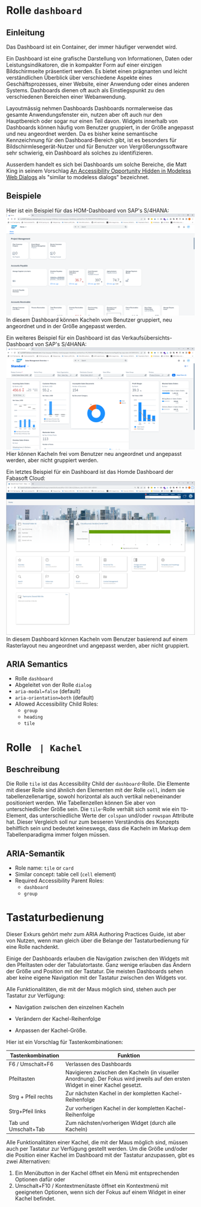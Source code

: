 # Rolle `dashboard`

## Einleitung

Das Dashboard ist ein Container, der immer häufiger verwendet wird.

Ein Dashboard ist eine grafische Darstellung von Informationen, Daten oder Leistungsindikatoren, die in kompakter Form auf einer einzigen Bildschirmseite präsentiert werden. Es bietet einen prägnanten und leicht verständlichen Überblick über verschiedene Aspekte eines Geschäftsprozesses, einer Website, einer Anwendung oder eines anderen Systems. Dashboards dienen oft auch als Einstiegspunkt zu den verschiedenen Bereichen einer Webanwendung.

Layoutmässig nehmen Dashboards  Dashboards normalerweise das gesamte Anwendungsfenster ein, nutzen aber oft auch nur den Hauptbereich oder sogar nur einen Teil davon. Widgets innerhalb von Dashboards können häufig vom Benutzer gruppiert, in der Größe angepasst und neu angeordnet werden. Da es bisher keine semantische Kennzeichnung für den Dashboard-Bereich gibt, ist es besonders für Bildschirmlesegerät-Nutzer und für Benutzer von Vergrößerungssoftware sehr schwierig, ein Dashboard als solches zu identifizieren.

Ausserdem handelt es sich bei Dashboards um solche Bereiche, die Matt King in seinem Vorschlag [An Accessibility Opportunity Hidden in Modeless Web Dialogs]( https://gist.github.com/mcking65/11882ebbe2889964c62ab5a16ab528c3) als 
"similar to modeless dialogs" bezeichnet. 

## Beispiele

Hier ist ein Beispiel für das HOM-Dashboard von SAP's S/4HANA:
![Home dashboard von SAP's S/4HANA](SAP-home-dashboard.png)
In diesem Dashboard können Kacheln vom Benutzer gruppiert, neu angeordnet und in der Größe angepasst werden.

Ein weiteres Beispiel für ein Dashboard ist das Verkaufsübersichts-Dashboard von SAP's S/4HANA:
![Verkaufsübersicht dashboard von SAP's S/4HANA](SAP-sales-overview.png)
Hier können Kacheln frei vom Benutzer neu angeordnet und angepasst werden, aber nicht gruppiert werden.

Ein letztes Beispiel für ein Dashboard ist das Homde Dashboard der Fabasoft Cloud:
![Fabasoft Cloud Home](HomeDashboard.png)
In diesem Dashboard können Kacheln vom Benutzer basierend auf einem Rasterlayout neu angeordnet und angepasst werden, aber nicht gruppiert.

## ARIA Semantics

- Rolle `dashboard`
- Abgeleitet von der Rolle `dialog`
- `aria-modal=false` (default)
- `aria-orientation=both` (default)
- Allowed Accessibility Child Roles:
   - `group`
   - `heading`
   - `tile`
# Rolle ` | Kachel`

## Beschreibung

Die Rolle `tile` ist das Accessibility Child der `dashboard`-Rolle. Die Elemente mit dieser Rolle sind ähnlich den Elementen mit der Rolle `cell`, indem sie tabellenzellenartige, sowohl horizontal als auch vertikal nebeneinander positioniert werden. Wie Tabellenzellen können Sie aber von unterschiedlicher Größe sein. Die `tile`-Rolle verhält sich somit wie ein `TD`-Element, das unterschiedliche Werte der `colspan` und/oder `rowspan` Attribute hat. Dieser Vergleich soll nur zum besseren Verständnis des Konzepts behilflich sein und bedeutet keineswegs, dass die Kacheln im Markup dem Tabellenparadigma immer folgen müssen.

## ARIA-Semantik
- Role name: `tile` or `card`
- Similar concept: table cell (`cell` element)
- Required Accessibility Parent Roles: 
   - `dashboard`
   - `group`

# Tastaturbedienung

Dieser Exkurs gehört mehr zum ARIA Authoring Practices Guide, ist aber von Nutzen, wenn man gleich über die Belange der Tastaturbedienung für eine Rolle nachdenkt.

Einige der Dashboards erlauben die Navigation zwischen den Widgets mit den Pfeiltasten oder der Tabulatortaste. Ganz wenige erlauben das Ändern der Größe und Position mit der Tastatur. Die meisten Dashboards sehen aber keine eigene Navigation mit der Tastatur zwischen den Widgets vor.

Alle Funktionalitäten, die mit der Maus möglich sind, stehen auch per Tastatur zur Verfügung:

- Navigation zwischen den einzelnen Kacheln

- Verändern der  Kachel-Reihenfolge

- Anpassen der  Kachel-Größe.

Hier ist ein Vorschlag für Tastenkombinationen:

| Tastenkombination | Funktion |
|------------------|------------------|
| F6 / Umschalt+F6 | Verlassen des Dashboards |
| Pfeiltasten | Navigieren zwischen den  Kacheln (in visueller Anordnung). Der Fokus wird jeweils auf den ersten Widget in einer  Kachel gesetzt. |
| Strg + Pfeil rechts | Zur nächsten Kachel in der kompletten  Kachel-Reihenfolge |
| Strg+Pfeil links | Zur vorherigen Kachel in der kompletten Kachel-Reihenfolge |
| Tab und Umschalt+Tab | Zum nächsten/vorherigen Widget (durch alle Kacheln) |

Alle Funktionalitäten einer Kachel, die mit der Maus möglich sind, müssen auch per Tastatur zur Verfügung gestellt werden. Um die Größe und/oder die Position einer Kachel im Dashboard mit der Tastatur anzupassen, gibt es zwei Alternativen:

1. Ein Menübutton in der Kachel öffnet ein Menü mit entsprechenden Optionen dafür oder
2. Umschalt+F10 / Kontextmenütaste öffnet ein Kontextmenü mit geeigneten Optionen, wenn sich der Fokus auf einem Widget in einer Kachel befindet.
